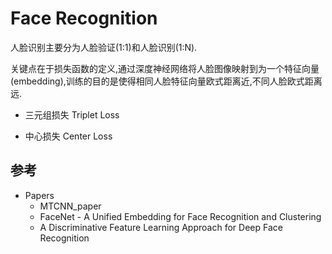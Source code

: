 # Face Recognition

人脸识别主要分为人脸验证(1:1)和人脸识别(1:N).

关键点在于损失函数的定义,通过深度神经网络将人脸图像映射到为一个特征向量(embedding),训练的目的是使得相同人脸特征向量欧式距离近,不同人脸欧式距离远.

* 三元组损失 Triplet Loss

* 中心损失 Center Loss


## 参考

* Papers
  * MTCNN_paper
  * FaceNet - A Unified Embedding for Face Recognition and Clustering
  * A Discriminative Feature Learning Approach for Deep Face Recognition